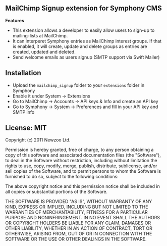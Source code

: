 ## MailChimp Signup extension for Symphony CMS

**Features**

* This extension allows a developer to easily allow users to sign-up to mailing-lists at MailChimp.
* It can interperet Symphony entries as MailChimp interest groups. If that is enabled, it will create, update and delete groups as entries are created, updated and deleted.
* Send welcome emails as users signup (SMTP support via Swift Mailer)

## Installation

* Upload the `mailchimp_signup` folder to your `extensions` folder in Symphony
* Enable it under System -> Extensions
* Go to MailChimp -> Accounts -> API keys & Info and create an API key
* Go to Symphony -> System -> Preferences and fill in your API key and SMTP info


## License: MIT

Copyright (c) 2011 Newzoo Ltd.

Permission is hereby granted, free of charge, to any person obtaining a copy of this
software and associated documentation files (the "Software"), to deal in the Software
without restriction, including without limitation the rights to use, copy, modify, merge,
publish, distribute, sublicense, and/or sell copies of the Software, and to permit persons
to whom the Software is furnished to do so, subject to the following conditions:

The above copyright notice and this permission notice shall be included in all copies or
substantial portions of the Software.

THE SOFTWARE IS PROVIDED "AS IS", WITHOUT WARRANTY OF ANY KIND, EXPRESS OR IMPLIED,
INCLUDING BUT NOT LIMITED TO THE WARRANTIES OF MERCHANTABILITY, FITNESS FOR A PARTICULAR
PURPOSE AND NONINFRINGEMENT. IN NO EVENT SHALL THE AUTHORS OR COPYRIGHT HOLDERS BE LIABLE
FOR ANY CLAIM, DAMAGES OR OTHER LIABILITY, WHETHER IN AN ACTION OF CONTRACT, TORT OR
OTHERWISE, ARISING FROM, OUT OF OR IN CONNECTION WITH THE SOFTWARE OR THE USE OR OTHER
DEALINGS IN THE SOFTWARE.
